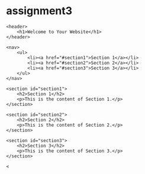 # assignment3
<!DOCTYPE html>
<html lang="en">
<head>
    <meta charset="UTF-8">
    <meta name="viewport" content="width=device-width, initial-scale=1.0">
    <title>Your HTML Page</title>
</head>
<body>

    <header>
        <h1>Welcome to Your Website</h1>
    </header>

    <nav>
        <ul>
            <li><a href="#section1">Section 1</a></li>
            <li><a href="#section2">Section 2</a></li>
            <li><a href="#section3">Section 3</a></li>
        </ul>
    </nav>

    <section id="section1">
        <h2>Section 1</h2>
        <p>This is the content of Section 1.</p>
    </section>

    <section id="section2">
        <h2>Section 2</h2>
        <p>This is the content of Section 2.</p>
    </section>

    <section id="section3">
        <h2>Section 3</h2>
        <p>This is the content of Section 3.</p>
    </section>

    <
